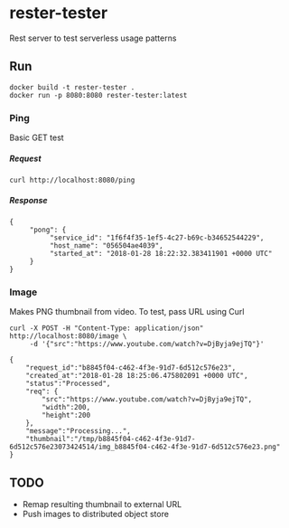 # rester-tester
Rest server to test serverless usage patterns




## Run

```
docker build -t rester-tester .
docker run -p 8080:8080 rester-tester:latest
```

### Ping
Basic GET test

##### Request

```
curl http://localhost:8080/ping
```

##### Response

```
{
     "pong": {
          "service_id": "1f6f4f35-1ef5-4c27-b69c-b34652544229",
          "host_name": "056504ae4039",
          "started_at": "2018-01-28 18:22:32.383411901 +0000 UTC"
     }
}
```

### Image

Makes PNG thumbnail from video. To test, pass URL using Curl

```
curl -X POST -H "Content-Type: application/json" http://localhost:8080/image \
     -d '{"src":"https://www.youtube.com/watch?v=DjByja9ejTQ"}'     
```

```
{
    "request_id":"b8845f04-c462-4f3e-91d7-6d512c576e23",
    "created_at":"2018-01-28 18:25:06.475802091 +0000 UTC",
    "status":"Processed",
    "req": {
        "src":"https://www.youtube.com/watch?v=DjByja9ejTQ",
        "width":200,
        "height":200
    },
    "message":"Processing...",
    "thumbnail":"/tmp/b8845f04-c462-4f3e-91d7-6d512c576e23073424514/img_b8845f04-c462-4f3e-91d7-6d512c576e23.png"
}
```

## TODO

* Remap resulting thumbnail to external URL
* Push images to distributed object store 
